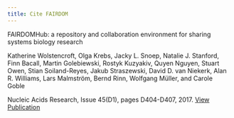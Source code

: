 ```yaml
---
title: Cite FAIRDOM
---
```



FAIRDOMHub: a repository and collaboration environment for sharing systems biology research

Katherine Wolstencroft, Olga Krebs, Jacky L. Snoep, Natalie J. Stanford, Finn Bacall, Martin Golebiewski, Rostyk Kuzyakiv, Quyen Nguyen, Stuart Owen, Stian Soiland-Reyes, Jakub Straszewski, David D. van Niekerk, Alan R. Williams, Lars Malmström, Bernd Rinn, Wolfgang Müller, and Carole Goble

Nucleic Acids Research, Issue 45(D1), pages D404-D407, 2017.
[View Publication](https://doi.org/10.1093/nar/gkw1032)

